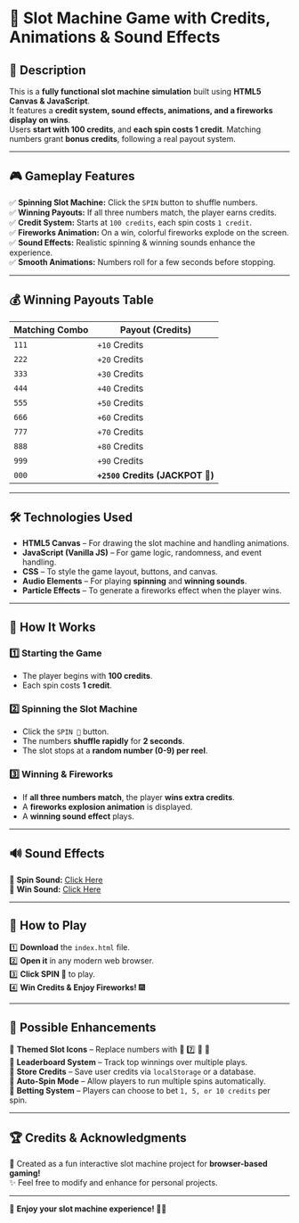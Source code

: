 # 🎰 Slot Machine Game with Credits, Animations & Sound Effects

## 📝 Description
This is a **fully functional slot machine simulation** built using **HTML5 Canvas & JavaScript**.  
It features a **credit system, sound effects, animations, and a fireworks display on wins**.  
Users **start with 100 credits**, and **each spin costs 1 credit**. Matching numbers grant **bonus credits**, following a real payout system.

---

## 🎮 Gameplay Features
✅ **Spinning Slot Machine:** Click the `SPIN` button to shuffle numbers.  
✅ **Winning Payouts:** If all three numbers match, the player earns credits.  
✅ **Credit System:** Starts at `100 credits`, each spin costs `1 credit`.  
✅ **Fireworks Animation:** On a win, colorful fireworks explode on the screen.  
✅ **Sound Effects:** Realistic spinning & winning sounds enhance the experience.  
✅ **Smooth Animations:** Numbers roll for a few seconds before stopping.  

---

## 💰 Winning Payouts Table
| Matching Combo | Payout (Credits) |
|---------------|----------------|
| `111` | `+10` Credits |
| `222` | `+20` Credits |
| `333` | `+30` Credits |
| `444` | `+40` Credits |
| `555` | `+50` Credits |
| `666` | `+60` Credits |
| `777` | `+70` Credits |
| `888` | `+80` Credits |
| `999` | `+90` Credits |
| `000` | **`+2500` Credits (JACKPOT 🎉)** |

---

## 🛠️ Technologies Used
- **HTML5 Canvas** – For drawing the slot machine and handling animations.
- **JavaScript (Vanilla JS)** – For game logic, randomness, and event handling.
- **CSS** – To style the game layout, buttons, and canvas.
- **Audio Elements** – For playing **spinning** and **winning sounds**.
- **Particle Effects** – To generate a fireworks effect when the player wins.

---

## 📜 How It Works
### 1️⃣ **Starting the Game**
- The player begins with **100 credits**.
- Each spin costs **1 credit**.

### 2️⃣ **Spinning the Slot Machine**
- Click the `SPIN 🎰` button.
- The numbers **shuffle rapidly** for **2 seconds**.
- The slot stops at a **random number (0-9) per reel**.

### 3️⃣ **Winning & Fireworks**
- If **all three numbers match**, the player **wins extra credits**.
- A **fireworks explosion animation** is displayed.
- A **winning sound effect** plays.

---

## 🔊 Sound Effects
🎵 **Spin Sound:** [Click Here](https://www.fesliyanstudios.com/play-mp3/4387)  
🎵 **Win Sound:** [Click Here](https://www.fesliyanstudios.com/play-mp3/4390)  

---

## 🚀 How to Play
1️⃣ **Download** the `index.html` file.  
2️⃣ **Open it** in any modern web browser.  
3️⃣ **Click SPIN 🎰** to play.  
4️⃣ **Win Credits & Enjoy Fireworks!** 🎆  

---

## 🔧 Possible Enhancements
🔹 **Themed Slot Icons** – Replace numbers with 🍒 7️⃣ 💎 🎲  
🔹 **Leaderboard System** – Track top winnings over multiple plays.  
🔹 **Store Credits** – Save user credits via `localStorage` or a database.  
🔹 **Auto-Spin Mode** – Allow players to run multiple spins automatically.  
🔹 **Betting System** – Players can choose to bet `1, 5, or 10 credits` per spin.  

---

## 🏆 Credits & Acknowledgments
🎰 Created as a fun interactive slot machine project for **browser-based gaming!**  
✨ Feel free to modify and enhance for personal projects.  

---

🚀 **Enjoy your slot machine experience! 🎰🔥**


